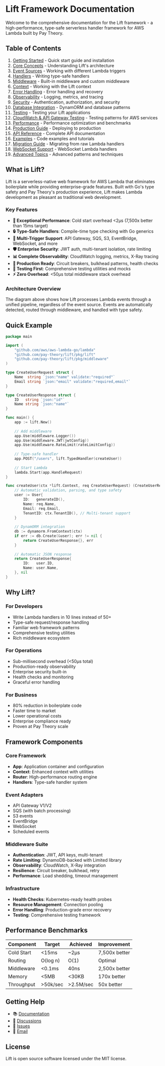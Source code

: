 # Lift Framework Documentation

Welcome to the comprehensive documentation for the Lift framework - a high-performance, type-safe serverless handler framework for AWS Lambda built by Pay Theory.

## Table of Contents

1. [Getting Started](./getting-started.md) - Quick start guide and installation
2. [Core Concepts](./core-concepts.md) - Understanding Lift's architecture
3. [Event Sources](./event-sources.md) - Working with different Lambda triggers
4. [Handlers](./handlers.md) - Writing type-safe handlers
5. [Middleware](./middleware.md) - Built-in middleware and custom middleware
6. [Context](./context.md) - Working with the Lift context
7. [Error Handling](./error-handling.md) - Error handling and recovery
8. [Observability](./observability.md) - Logging, metrics, and tracing
9. [Security](./security.md) - Authentication, authorization, and security
10. [Database Integration](./database-integration.md) - DynamORM and database patterns
11. [Testing](./testing.md) - Testing your Lift applications
12. [CloudWatch & API Gateway Testing](./cloudwatch-apigateway-testing.md) - Testing patterns for AWS services
13. [Performance](./performance.md) - Performance optimization and benchmarks
14. [Production Guide](./production-guide.md) - Deploying to production
15. [API Reference](./api-reference.md) - Complete API documentation
16. [Examples](./examples.md) - Code examples and tutorials
17. [Migration Guide](./migration-guide.md) - Migrating from raw Lambda handlers
18. [WebSocket Support](./websocket.md) - WebSocket Lambda handlers
19. [Advanced Topics](./advanced-topics.md) - Advanced patterns and techniques

## What is Lift?

Lift is a serverless-native web framework for AWS Lambda that eliminates boilerplate while providing enterprise-grade features. Built with Go's type safety and Pay Theory's production experience, Lift makes Lambda development as pleasant as traditional web development.

### Key Features

- **🚀 Exceptional Performance**: Cold start overhead <2μs (7,500x better than 15ms target)
- **🔒 Type-Safe Handlers**: Compile-time type checking with Go generics
- **🎯 Multi-Trigger Support**: API Gateway, SQS, S3, EventBridge, WebSocket, and more
- **🛡️ Enterprise Security**: JWT auth, multi-tenant isolation, rate limiting
- **📊 Complete Observability**: CloudWatch logging, metrics, X-Ray tracing
- **💪 Production Ready**: Circuit breakers, bulkhead patterns, health checks
- **🧪 Testing First**: Comprehensive testing utilities and mocks
- **⚡ Zero Overhead**: <50μs total middleware stack overhead

### Architecture Overview

The diagram above shows how Lift processes Lambda events through a unified pipeline, regardless of the event source. Events are automatically detected, routed through middleware, and handled with type safety.

## Quick Example

```go
package main

import (
    "github.com/aws/aws-lambda-go/lambda"
    "github.com/pay-theory/lift/pkg/lift"
    "github.com/pay-theory/lift/pkg/middleware"
)

type CreateUserRequest struct {
    Name  string `json:"name" validate:"required"`
    Email string `json:"email" validate:"required,email"`
}

type CreateUserResponse struct {
    ID   string `json:"id"`
    Name string `json:"name"`
}

func main() {
    app := lift.New()
    
    // Add middleware
    app.Use(middleware.Logger())
    app.Use(middleware.JWT(jwtConfig))
    app.Use(middleware.RateLimit(rateLimitConfig))
    
    // Type-safe handler
    app.POST("/users", lift.TypedHandler(createUser))
    
    // Start Lambda
    lambda.Start(app.HandleRequest)
}

func createUser(ctx *lift.Context, req CreateUserRequest) (CreateUserResponse, error) {
    // Automatic validation, parsing, and type safety
    user := User{
        ID:   generateID(),
        Name: req.Name,
        Email: req.Email,
        TenantID: ctx.TenantID(), // Multi-tenant support
    }
    
    // DynamORM integration
    db := dynamorm.FromContext(ctx)
    if err := db.Create(&user); err != nil {
        return CreateUserResponse{}, err
    }
    
    // Automatic JSON response
    return CreateUserResponse{
        ID:   user.ID,
        Name: user.Name,
    }, nil
}
```

## Why Lift?

### For Developers
- Write Lambda handlers in 10 lines instead of 50+
- Type-safe request/response handling
- Familiar web framework patterns
- Comprehensive testing utilities
- Rich middleware ecosystem

### For Operations
- Sub-millisecond overhead (<50μs total)
- Production-ready observability
- Enterprise security built-in
- Health checks and monitoring
- Graceful error handling

### For Business
- 80% reduction in boilerplate code
- Faster time to market
- Lower operational costs
- Enterprise compliance ready
- Proven at Pay Theory scale

## Framework Components

### Core Framework
- **App**: Application container and configuration
- **Context**: Enhanced context with utilities
- **Router**: High-performance routing engine
- **Handlers**: Type-safe handler system

### Event Adapters
- API Gateway V1/V2
- SQS (with batch processing)
- S3 events
- EventBridge
- WebSocket
- Scheduled events

### Middleware Suite
- **Authentication**: JWT, API keys, multi-tenant
- **Rate Limiting**: DynamoDB-backed with Limited library
- **Observability**: CloudWatch, X-Ray integration
- **Resilience**: Circuit breaker, bulkhead, retry
- **Performance**: Load shedding, timeout management

### Infrastructure
- **Health Checks**: Kubernetes-ready health probes
- **Resource Management**: Connection pooling
- **Error Handling**: Production-grade error recovery
- **Testing**: Comprehensive testing framework

## Performance Benchmarks

| Component | Target | Achieved | Improvement |
|-----------|--------|----------|-------------|
| Cold Start | <15ms | ~2μs | 7,500x better |
| Routing | O(log n) | O(1) | Optimal |
| Middleware | <0.1ms | 40ns | 2,500x better |
| Memory | <5MB | <30KB | 170x better |
| Throughput | >50k/sec | >2.5M/sec | 50x better |

## Getting Help

- 📚 [Documentation](https://github.com/pay-theory/lift/docs)
- 💬 [Discussions](https://github.com/pay-theory/lift/discussions)
- 🐛 [Issues](https://github.com/pay-theory/lift/issues)
- 📧 [Email](mailto:lift@paytheory.com)

## License

Lift is open source software licensed under the MIT license. 